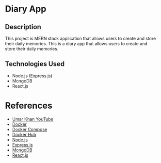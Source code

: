 # Diary App

## Description

This project is MERN stack application that allows users to create and store their daily memories.
This is a diary app that allows users to create and store their daily memories.

## Technologies Used

- Node.js (Express.js)
- MongoDB
- React.js

# References

- [Umar Khan YouTube](https://www.youtube.com/@codestarrunner)
- [Docker](https://www.docker.com/)
- [Docker Compose](https://docs.docker.com/compose/)
- [Docker Hub](https://hub.docker.com/)
- [Node.js](https://nodejs.org/en/)
- [Express.js](https://expressjs.com/)
- [MongoDB](https://www.mongodb.com/)
- [React.js](https://reactjs.org/)
